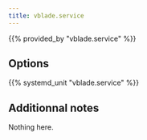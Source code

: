 ```yaml
---
title: vblade.service
---
```


{{% provided_by "vblade.service" %}}

## Options

{{% systemd_unit "vblade.service" %}}

## Additionnal notes

Nothing here.